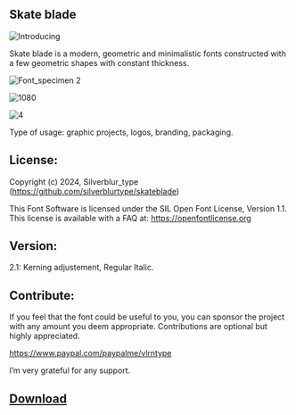 ## Skate blade

![Introducing](https://github.com/silverblurtype/sb-skateblade/assets/163983174/7a5f50b4-9a57-47c7-a1c5-cbffb33785af)

Skate blade is a modern, geometric and minimalistic fonts constructed with a few geometric shapes with constant thickness.

![Font_specimen 2](https://github.com/silverblurtype/sb-skateblade/assets/163983174/fbda2617-bbdd-4b9f-8252-d13a70762ee7)

![1080](https://github.com/silverblurtype/sb-skateblade/assets/163983174/99892fbc-43f6-4146-b866-3d0329091dff)

![4](https://github.com/silverblurtype/sb-skateblade/assets/163983174/8c2afb63-b7bf-4815-ac1d-8e29ddfdc455)

Type of usage: graphic projects, logos, branding, packaging.

## License:
Copyright (c) 2024, Silverblur_type (https://github.com/silverblurtype/skateblade)

This Font Software is licensed under the SIL Open Font License, Version 1.1. This license is available with a FAQ at:
https://openfontlicense.org

## Version:
2.1: Kerning adjustement, Regular Italic.

## Contribute:
If you feel that the font could be useful to you, you can sponsor the project with any amount you deem appropriate. Contributions are optional but highly appreciated.

https://www.paypal.com/paypalme/vlrntype

I’m very grateful for any support.

## [Download](https://github.com/silverblurtype/skateblade/releases/download/Font/Skateblade_2.zip)

